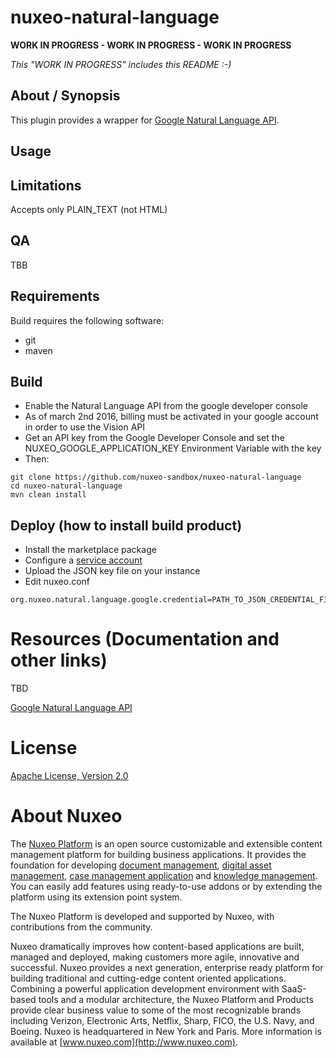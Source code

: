 # nuxeo-natural-language

**WORK IN PROGRESS - WORK IN PROGRESS - WORK IN PROGRESS**

_This "WORK IN PROGRESS" includes this README :-)_


## About / Synopsis
This plugin provides a wrapper for [Google Natural Language API](https://cloud.google.com/natural-language).

## Usage
 
## Limitations
Accepts only PLAIN_TEXT (not HTML)

## QA
TBB
 
## Requirements
Build requires the following software:
- git
- maven
 
## Build
- Enable the Natural Language API from the google developer console
- As of march 2nd 2016, billing must be activated in your google account in order to use the Vision API
- Get an API key from the Google Developer Console and set the NUXEO_GOOGLE_APPLICATION_KEY Environment Variable with the key
- Then:

```
git clone https://github.com/nuxeo-sandbox/nuxeo-natural-language
cd nuxeo-natural-language
mvn clean install
```
 
## Deploy (how to install build product)
- Install the marketplace package
- Configure a [service account](https://developers.google.com/identity/protocols/OAuth2ServiceAccount)
- Upload the JSON key file on your instance
- Edit nuxeo.conf
```
org.nuxeo.natural.language.google.credential=PATH_TO_JSON_CREDENTIAL_FILE
```
 
# Resources (Documentation and other links)
TBD

[Google Natural Language API](https://cloud.google.com/natural-language)
 
# License
[Apache License, Version 2.0](http://www.apache.org/licenses/LICENSE-2.0.html)
 
# About Nuxeo
The [Nuxeo Platform](http://www.nuxeo.com/products/content-management-platform/) is an open source customizable and extensible content management platform for building business applications. It provides the foundation for developing [document management](http://www.nuxeo.com/solutions/document-management/), [digital asset management](http://www.nuxeo.com/solutions/digital-asset-management/), [case management application](http://www.nuxeo.com/solutions/case-management/) and [knowledge management](http://www.nuxeo.com/solutions/advanced-knowledge-base/). You can easily add features using ready-to-use addons or by extending the platform using its extension point system.
 
The Nuxeo Platform is developed and supported by Nuxeo, with contributions from the community.
 
Nuxeo dramatically improves how content-based applications are built, managed and deployed, making customers more agile, innovative and successful. Nuxeo provides a next generation, enterprise ready platform for building traditional and cutting-edge content oriented applications. Combining a powerful application development environment with
SaaS-based tools and a modular architecture, the Nuxeo Platform and Products provide clear business value to some of the most recognizable brands including Verizon, Electronic Arts, Netflix, Sharp, FICO, the U.S. Navy, and Boeing. Nuxeo is headquartered in New York and Paris.
More information is available at [www.nuxeo.com](http://www.nuxeo.com).